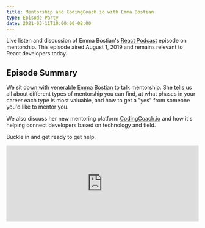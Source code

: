 ```yaml
---
title: Mentorship and CodingCoach.io with Emma Bostian
type: Episode Party
date: 2021-03-11T10:00:00-08:00
---
```


Live listen and discussion of Emma Bostian's [React Podcast](https://reactpodcast.com) episode on mentorship. This episode aired August 1, 2019 and remains relevant to React developers today.

## Episode Summary

We sit down with venerable [Emma Bostian](https://compiled.blog/) to talk mentorship. She tells us all about different types of mentorship you can find, at what phases in your career each type is most valuable, and how to get a "yes" from someone you'd like to mentor you.

We also discuss her new mentoring platform [CodingCoach.io](https://codingcoach.io) and how it's helping connect developers based on technology and field.

Buckle in and get ready to get help.

<iframe height="200px" width="100%" frameborder="no" scrolling="no" seamless src="https://player.simplecast.com/ae625f6e-f9f7-4c4e-9172-63b6f8c26e76?dark=false"></iframe>
